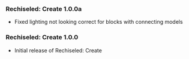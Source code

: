 ### Rechiseled: Create 1.0.0a
- Fixed lighting not looking correct for blocks with connecting models

### Rechiseled: Create 1.0.0
- Initial release of Rechiseled: Create

